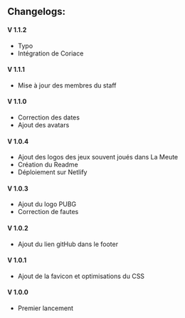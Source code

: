 ## Changelogs:

#### V 1.1.2
* Typo
* Intégration de Coriace

#### V 1.1.1
* Mise à jour des membres du staff

#### V 1.1.0
* Correction des dates
* Ajout des avatars

#### V 1.0.4
* Ajout des logos des jeux souvent joués dans La Meute
* Création du Readme
* Déploiement sur Netlify

#### V 1.0.3
* Ajout du logo PUBG
* Correction de fautes

#### V 1.0.2
* Ajout du lien gitHub dans le footer

#### V 1.0.1
* Ajout de la favicon et optimisations du CSS

#### V 1.0.0
* Premier lancement